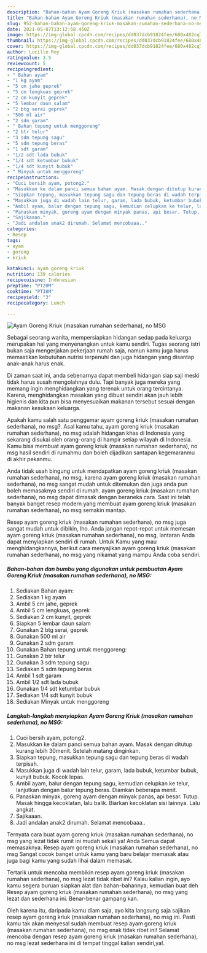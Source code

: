 ```yaml
---
description: "Bahan-bahan Ayam Goreng Kriuk (masakan rumahan sederhana), no MSG yang lezat Untuk Jualan"
title: "Bahan-bahan Ayam Goreng Kriuk (masakan rumahan sederhana), no MSG yang lezat Untuk Jualan"
slug: 952-bahan-bahan-ayam-goreng-kriuk-masakan-rumahan-sederhana-no-msg-yang-lezat-untuk-jualan
date: 2021-05-07T13:12:58.450Z
image: https://img-global.cpcdn.com/recipes/dd037dcb91824fee/680x482cq70/ayam-goreng-kriuk-masakan-rumahan-sederhana-no-msg-foto-resep-utama.jpg
thumbnail: https://img-global.cpcdn.com/recipes/dd037dcb91824fee/680x482cq70/ayam-goreng-kriuk-masakan-rumahan-sederhana-no-msg-foto-resep-utama.jpg
cover: https://img-global.cpcdn.com/recipes/dd037dcb91824fee/680x482cq70/ayam-goreng-kriuk-masakan-rumahan-sederhana-no-msg-foto-resep-utama.jpg
author: Lucille Roy
ratingvalue: 3.5
reviewcount: 5
recipeingredient:
- " Bahan ayam"
- "1 kg ayam"
- "5 cm jahe geprek"
- "5 cm lengkuas geprek"
- "2 cm kunyit geprek"
- "5 lembar daun salam"
- "2 btg serai geprek"
- "500 ml air"
- "2 sdm garam"
- " Bahan tepung untuk menggoreng"
- "2 btr telur"
- "3 sdm tepung sagu"
- "5 sdm tepung beras"
- "1 sdt garam"
- "1/2 sdt lada bubuk"
- "1/4 sdt ketumbar bubuk"
- "1/4 sdt kunyit bubuk"
- " Minyak untuk menggoreng"
recipeinstructions:
- "Cuci bersih ayam, potong2."
- "Masukkan ke dalam panci semua bahan ayam. Masak dengan ditutup kurang lebih 30menit. Setelah matang dinginkan."
- "Siapkan tepung, masukkan tepung sagu dan tepung beras di wadah terpisah."
- "Masukkan juga di wadah lain telur, garam, lada bubuk, ketumbar bubuk, kunyit bubuk. Kocok lepas."
- "Ambil ayam, balur dengan tepung sagu, kemudian celupkan ke telur, lanjutkan dengan balur tepung beras. Diamkan beberapa menit."
- "Panaskan minyak, goreng ayam dengan minyak panas, api besar. Tutup. Masak hingga kecoklatan, lalu balik. Biarkan kecoklatan sisi lainnya. Lalu angkat."
- "Sajikaaan."
- "Jadi andalan anak2 dirumah. Selamat mencobaaa.."
categories:
- Resep
tags:
- ayam
- goreng
- kriuk

katakunci: ayam goreng kriuk 
nutrition: 139 calories
recipecuisine: Indonesian
preptime: "PT20M"
cooktime: "PT38M"
recipeyield: "3"
recipecategory: Lunch

---
```



![Ayam Goreng Kriuk (masakan rumahan sederhana), no MSG](https://img-global.cpcdn.com/recipes/dd037dcb91824fee/680x482cq70/ayam-goreng-kriuk-masakan-rumahan-sederhana-no-msg-foto-resep-utama.jpg)

Sebagai seorang wanita, mempersiapkan hidangan sedap pada keluarga merupakan hal yang menyenangkan untuk kamu sendiri. Tugas seorang istri bukan saja mengerjakan pekerjaan rumah saja, namun kamu juga harus memastikan kebutuhan nutrisi terpenuhi dan juga hidangan yang disantap anak-anak harus enak.

Di zaman  saat ini, anda sebenarnya dapat membeli hidangan siap saji meski tidak harus susah mengolahnya dulu. Tapi banyak juga mereka yang memang ingin menghidangkan yang terenak untuk orang tercintanya. Karena, menghidangkan masakan yang dibuat sendiri akan jauh lebih higienis dan kita pun bisa menyesuaikan makanan tersebut sesuai dengan makanan kesukaan keluarga. 



Apakah kamu salah satu penggemar ayam goreng kriuk (masakan rumahan sederhana), no msg?. Asal kamu tahu, ayam goreng kriuk (masakan rumahan sederhana), no msg adalah hidangan khas di Indonesia yang sekarang disukai oleh orang-orang di hampir setiap wilayah di Indonesia. Kamu bisa membuat ayam goreng kriuk (masakan rumahan sederhana), no msg hasil sendiri di rumahmu dan boleh dijadikan santapan kegemaranmu di akhir pekanmu.

Anda tidak usah bingung untuk mendapatkan ayam goreng kriuk (masakan rumahan sederhana), no msg, karena ayam goreng kriuk (masakan rumahan sederhana), no msg sangat mudah untuk ditemukan dan juga anda pun boleh memasaknya sendiri di rumah. ayam goreng kriuk (masakan rumahan sederhana), no msg dapat dimasak dengan beraneka cara. Saat ini telah banyak banget resep modern yang membuat ayam goreng kriuk (masakan rumahan sederhana), no msg semakin mantap.

Resep ayam goreng kriuk (masakan rumahan sederhana), no msg juga sangat mudah untuk dibikin, lho. Anda jangan repot-repot untuk memesan ayam goreng kriuk (masakan rumahan sederhana), no msg, lantaran Anda dapat menyiapkan sendiri di rumah. Untuk Kamu yang mau menghidangkannya, berikut cara menyajikan ayam goreng kriuk (masakan rumahan sederhana), no msg yang nikamat yang mampu Anda coba sendiri.

<!--inarticleads1-->

##### Bahan-bahan dan bumbu yang digunakan untuk pembuatan Ayam Goreng Kriuk (masakan rumahan sederhana), no MSG:

1. Sediakan  Bahan ayam:
1. Sediakan 1 kg ayam
1. Ambil 5 cm jahe, geprek
1. Ambil 5 cm lengkuas, geprek
1. Sediakan 2 cm kunyit, geprek
1. Siapkan 5 lembar daun salam
1. Gunakan 2 btg serai, geprek
1. Gunakan 500 ml air
1. Gunakan 2 sdm garam
1. Gunakan  Bahan tepung untuk menggoreng:
1. Gunakan 2 btr telur
1. Gunakan 3 sdm tepung sagu
1. Sediakan 5 sdm tepung beras
1. Ambil 1 sdt garam
1. Ambil 1/2 sdt lada bubuk
1. Gunakan 1/4 sdt ketumbar bubuk
1. Sediakan 1/4 sdt kunyit bubuk
1. Sediakan  Minyak untuk menggoreng




<!--inarticleads2-->

##### Langkah-langkah menyiapkan Ayam Goreng Kriuk (masakan rumahan sederhana), no MSG:

1. Cuci bersih ayam, potong2.
1. Masukkan ke dalam panci semua bahan ayam. Masak dengan ditutup kurang lebih 30menit. Setelah matang dinginkan.
1. Siapkan tepung, masukkan tepung sagu dan tepung beras di wadah terpisah.
1. Masukkan juga di wadah lain telur, garam, lada bubuk, ketumbar bubuk, kunyit bubuk. Kocok lepas.
1. Ambil ayam, balur dengan tepung sagu, kemudian celupkan ke telur, lanjutkan dengan balur tepung beras. Diamkan beberapa menit.
1. Panaskan minyak, goreng ayam dengan minyak panas, api besar. Tutup. Masak hingga kecoklatan, lalu balik. Biarkan kecoklatan sisi lainnya. Lalu angkat.
1. Sajikaaan.
1. Jadi andalan anak2 dirumah. Selamat mencobaaa..




Ternyata cara buat ayam goreng kriuk (masakan rumahan sederhana), no msg yang lezat tidak rumit ini mudah sekali ya! Anda Semua dapat memasaknya. Resep ayam goreng kriuk (masakan rumahan sederhana), no msg Sangat cocok banget untuk kamu yang baru belajar memasak atau juga bagi kamu yang sudah lihai dalam memasak.

Tertarik untuk mencoba membikin resep ayam goreng kriuk (masakan rumahan sederhana), no msg lezat tidak ribet ini? Kalau kalian ingin, ayo kamu segera buruan siapkan alat dan bahan-bahannya, kemudian buat deh Resep ayam goreng kriuk (masakan rumahan sederhana), no msg yang lezat dan sederhana ini. Benar-benar gampang kan. 

Oleh karena itu, daripada kamu diam saja, ayo kita langsung saja sajikan resep ayam goreng kriuk (masakan rumahan sederhana), no msg ini. Pasti kamu tak akan menyesal sudah membuat resep ayam goreng kriuk (masakan rumahan sederhana), no msg enak tidak ribet ini! Selamat mencoba dengan resep ayam goreng kriuk (masakan rumahan sederhana), no msg lezat sederhana ini di tempat tinggal kalian sendiri,ya!.


